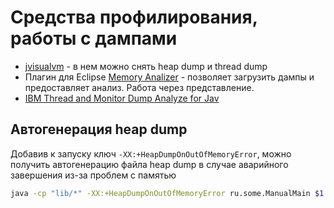 # Средства профилирования, работы с дампами
* [jvisualvm](https://docs.oracle.com/javase/8/docs/technotes/tools/unix/jvisualvm.html) - в нем можно снять heap dump и thread dump
* Плагин для Eclipse [Memory Analizer](http://www.eclipse.org/mat/) - позволяет загрузить дампы и предоставляет анализ. Работа через представление.
* [IBM Thread and Monitor Dump Analyze for Jav](https://www.ibm.com/developerworks/community/groups/service/html/communityview?communityUuid=2245aa39-fa5c-4475-b891-14c205f7333c)

## Автогенерация heap dump
Добавив к запуску ключ `-XX:+HeapDumpOnOutOfMemoryError`, можно получить автогенерацию файла heap dump в случае аварийного завершения из-за проблем с памятью
```sh
java -cp "lib/*" -XX:+HeapDumpOnOutOfMemoryError ru.some.ManualMain $1 $2 $3
```